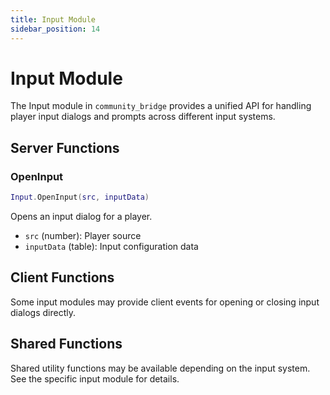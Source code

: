 ```yaml
---
title: Input Module
sidebar_position: 14
---
```


# Input Module

The Input module in `community_bridge` provides a unified API for handling player input dialogs and prompts across different input systems.

## Server Functions

### OpenInput
```lua
Input.OpenInput(src, inputData)
```
Opens an input dialog for a player.
- `src` (number): Player source
- `inputData` (table): Input configuration data

## Client Functions

Some input modules may provide client events for opening or closing input dialogs directly.

## Shared Functions

Shared utility functions may be available depending on the input system. See the specific input module for details.
